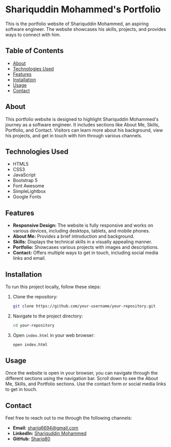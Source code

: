 
# Shariquddin Mohammed's Portfolio

This is the portfolio website of Shariquddin Mohammed, an aspiring software engineer. The website showcases his skills, projects, and provides ways to connect with him.

## Table of Contents

- [About](#about)
- [Technologies Used](#technologies-used)
- [Features](#features)
- [Installation](#installation)
- [Usage](#usage)
- [Contact](#contact)

## About

This portfolio website is designed to highlight Shariquddin Mohammed's journey as a software engineer. It includes sections like About Me, Skills, Portfolio, and Contact. Visitors can learn more about his background, view his projects, and get in touch with him through various channels.

## Technologies Used

- HTML5
- CSS3
- JavaScript
- Bootstrap 5
- Font Awesome
- SimpleLightbox
- Google Fonts

## Features

- **Responsive Design:** The website is fully responsive and works on various devices, including desktops, tablets, and mobile phones.
- **About Me:** Provides a brief introduction and background.
- **Skills:** Displays the technical skills in a visually appealing manner.
- **Portfolio:** Showcases various projects with images and descriptions.
- **Contact:** Offers multiple ways to get in touch, including social media links and email.

## Installation

To run this project locally, follow these steps:

1. Clone the repository:
    ```bash
    git clone https://github.com/your-username/your-repository.git
    ```

2. Navigate to the project directory:
    ```bash
    cd your-repository
    ```

3. Open `index.html` in your web browser:
    ```bash
    open index.html
    ```

## Usage

Once the website is open in your browser, you can navigate through the different sections using the navigation bar. Scroll down to see the About Me, Skills, and Portfolio sections. Use the contact form or social media links to get in touch.

## Contact

Feel free to reach out to me through the following channels:

- **Email:** [shariq6694@gmail.com](mailto:shariq6694@gmail.com)
- **LinkedIn:** [Shariquddin Mohammed](https://www.linkedin.com/in/shariquddin-mohammed-791290256/)
- **GitHub:** [Shariq80](https://github.com/Shariq80)

